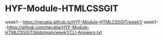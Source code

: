 # HYF-Module-HTMLCSSGIT

week1-- https://necatia.github.io/HYF-Module-HTMLCSSGIT/week1/
week1--https://github.com/necatia/HYF-Module-HTMLCSSGIT/blob/main/week1/CLI-Answers.txt
